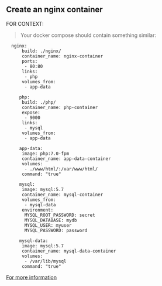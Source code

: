 ## Create an nginx container
FOR CONTEXT:

> Your docker compose should contain something similar:

```
  nginx:    
      build: ./nginx/  
      container_name: nginx-container  
      ports:  
       - 80:80  
      links:  
       - php  
      volumes_from:  
       - app-data  

     php:    
      build: ./php/  
      container_name: php-container  
      expose:  
       - 9000  
      links:  
       - mysql  
      volumes_from:  
       - app-data  

     app-data:    
      image: php:7.0-fpm  
      container_name: app-data-container  
      volumes:  
       - ./www/html/:/var/www/html/  
      command: "true"  

     mysql:    
      image: mysql:5.7  
      container_name: mysql-container  
      volumes_from:  
       - mysql-data  
      environment:  
       MYSQL_ROOT_PASSWORD: secret  
       MYSQL_DATABASE: mydb  
       MYSQL_USER: myuser  
       MYSQL_PASSWORD: password  

     mysql-data:    
      image: mysql:5.7  
      container_name: mysql-data-container  
      volumes:  
       - /var/lib/mysql  
      command: "true" 
```

[For more information](https://www.atlantic.net/vps-hosting/how-to-deploy-a-php-application-with-nginx-and-mysql-using-docker-and-docker-compose/)